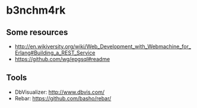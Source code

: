 b3nchm4rk
=========

Some resources
--------------
* http://en.wikiversity.org/wiki/Web_Development_with_Webmachine_for_Erlang#Building_a_REST_Service
* https://github.com/wg/epgsql#readme

Tools
-----
* DbVisualizer: http://www.dbvis.com/
* Rebar: https://github.com/basho/rebar/
